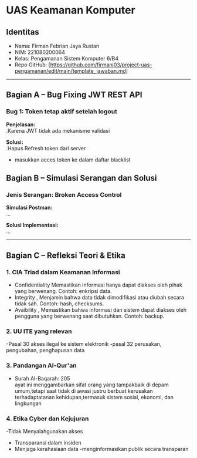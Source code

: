 # UAS Keamanan Komputer

## Identitas
- Nama: Firman Febrian Jaya Rustan
- NIM: 221080200064
- Kelas: Pengamanan Sistem Komputer 6/B4
- Repo GitHub: [https://github.com/firmanj03/project-uas-pengamanan/edit/main/template_jawaban.md]

---

## Bagian A – Bug Fixing JWT REST API

### Bug 1: Token tetap aktif setelah logout
**Penjelasan:**  
.Karena JWT tidak ada mekanisme  validasi

**Solusi:**  
.Hapus Refresh token dari server
- masukkan acces token ke dalam daftar blacklist


## Bagian B – Simulasi Serangan dan Solusi

### Jenis Serangan: Broken Access Control  
**Simulasi Postman:**  
...

**Solusi Implementasi:**  
...

---

## Bagian C – Refleksi Teori & Etika

### 1. CIA Triad dalam Keamanan Informasi  
- Confidentiality  Memastikan informasi hanya dapat diakses oleh pihak yang berwenang. Contoh: enkripsi data.
- Integrity , Menjamin bahwa data tidak dimodifikasi atau diubah secara tidak sah. Contoh: hash, checksums.
- Avaibility , Memastikan bahwa informasi dan sistem dapat diakses oleh pengguna yang berwenang saat dibutuhkan. Contoh: backup.

### 2. UU ITE yang relevan  
-Pasal 30 akses ilegal ke sistem elektronik
-pasal  32 perusakan, pengubahan, penghapusan data

### 3. Pandangan Al-Qur'an  
- Surah Al-Baqarah: 205  
ayat ini menggambarkan sifat orang yang tampakbaik di depam umum,tetapi saat tidak di awasi justru berbuat kerusakan terhadaptatanan kehidupan,termasuk sistem sosial, ekonomi, dan lingkungan

### 4. Etika Cyber dan Kejujuran  
-Tidak Menyalahgunakan akses
- Transparansi dalam insiden
- Menjaga kerahasiaan data
-menginformasikan publik secara transparan
